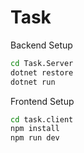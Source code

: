 # Task

Backend Setup
```bash
cd Task.Server
dotnet restore
dotnet run
```

Frontend Setup
```bash
cd task.client
npm install
npm run dev
```
